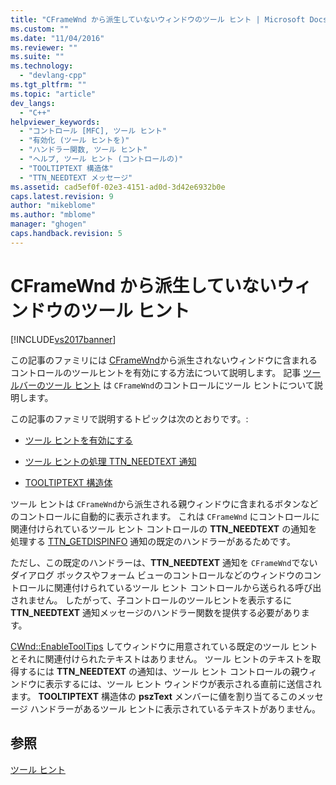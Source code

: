 ```yaml
---
title: "CFrameWnd から派生していないウィンドウのツール ヒント | Microsoft Docs"
ms.custom: ""
ms.date: "11/04/2016"
ms.reviewer: ""
ms.suite: ""
ms.technology: 
  - "devlang-cpp"
ms.tgt_pltfrm: ""
ms.topic: "article"
dev_langs: 
  - "C++"
helpviewer_keywords: 
  - "コントロール [MFC], ツール ヒント"
  - "有効化 (ツール ヒントを)"
  - "ハンドラー関数, ツール ヒント"
  - "ヘルプ, ツール ヒント (コントロールの)"
  - "TOOLTIPTEXT 構造体"
  - "TTN_NEEDTEXT メッセージ"
ms.assetid: cad5ef0f-02e3-4151-ad0d-3d42e6932b0e
caps.latest.revision: 9
author: "mikeblome"
ms.author: "mblome"
manager: "ghogen"
caps.handback.revision: 5
---
```

# CFrameWnd から派生していないウィンドウのツール ヒント
[!INCLUDE[vs2017banner](../assembler/inline/includes/vs2017banner.md)]

この記事のファミリには [CFrameWnd](../mfc/reference/cframewnd-class.md)から派生されないウィンドウに含まれるコントロールのツールヒントを有効にする方法について説明します。  記事 [ツールバーのツール ヒント](../Topic/Toolbar%20Tool%20Tips.md) は `CFrameWnd`のコントロールにツール ヒントについて説明します。  
  
 この記事のファミリで説明するトピックは次のとおりです。:  
  
-   [ツール ヒントを有効にする](../mfc/enabling-tool-tips.md)  
  
-   [ツール ヒントの処理 TTN\_NEEDTEXT 通知](../Topic/Handling%20TTN_NEEDTEXT%20Notification%20for%20Tool%20Tips.md)  
  
-   [TOOLTIPTEXT 構造体](../mfc/tooltiptext-structure.md)  
  
 ツール ヒントは `CFrameWnd`から派生される親ウィンドウに含まれるボタンなどのコントロールに自動的に表示されます。  これは `CFrameWnd` にコントロールに関連付けられているツール ヒント コントロールの **TTN\_NEEDTEXT** の通知を処理する [TTN\_GETDISPINFO](http://msdn.microsoft.com/library/windows/desktop/bb760269) 通知の既定のハンドラーがあるためです。  
  
 ただし、この既定のハンドラーは、**TTN\_NEEDTEXT** 通知を `CFrameWnd`でないダイアログ ボックスやフォーム ビューのコントロールなどのウィンドウのコントロールに関連付けられているツール ヒント コントロールから送られる呼び出されません。  したがって、子コントロールのツールヒントを表示するに **TTN\_NEEDTEXT** 通知メッセージのハンドラー関数を提供する必要があります。  
  
 [CWnd::EnableToolTips](../Topic/CWnd::EnableToolTips.md) してウィンドウに用意されている既定のツール ヒントとそれに関連付けられたテキストはありません。  ツール ヒントのテキストを取得するには **TTN\_NEEDTEXT** の通知は、ツール ヒント コントロールの親ウィンドウに表示するには、ツール ヒント ウィンドウが表示される直前に送信されます。  **TOOLTIPTEXT** 構造体の **pszText** メンバーに値を割り当てるこのメッセージ ハンドラーがあるツール ヒントに表示されているテキストがありません。  
  
## 参照  
 [ツール ヒント](../mfc/tool-tips.md)